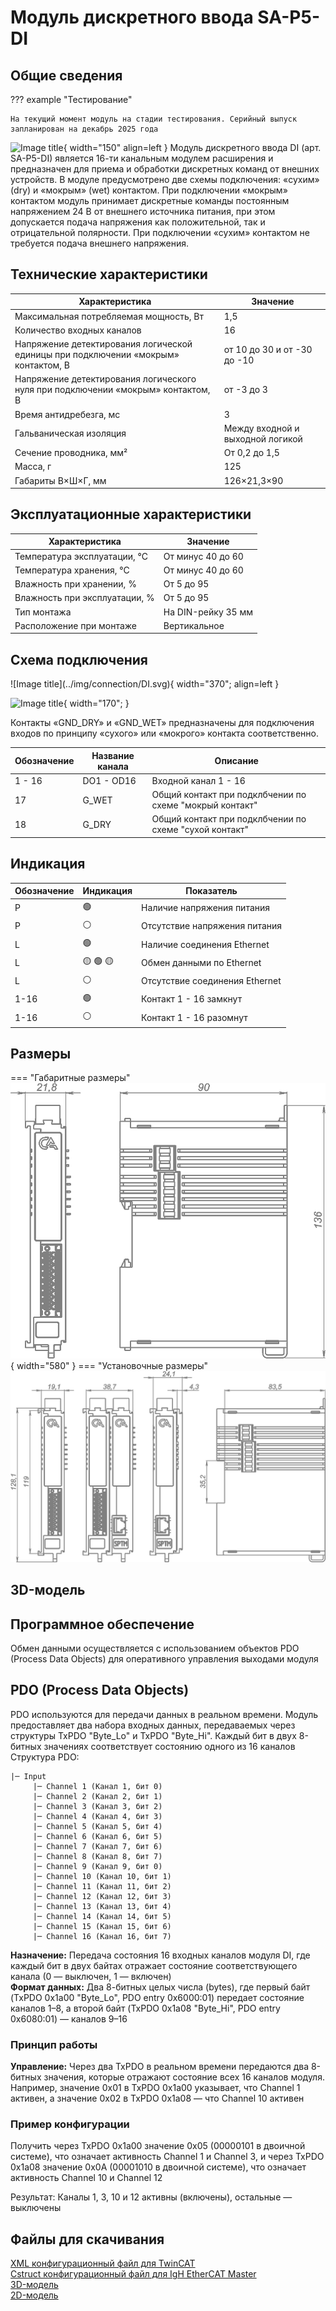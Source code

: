 # Модуль дискретного ввода SA-P5-DI 

## Общие сведения

??? example "Тестирование"

    На текущий момент модуль на стадии тестирования. Серийный выпуск запланирован на декабрь 2025 года 

<div class="grid cards" markdown>

![Image title](../img/modules/DI.png){ width="150" align=left  }
Модуль дискретного ввода DI (арт. SA-P5-DI) является 16-ти канальным модулем расширения и предназначен для приема и обработки дискретных команд от внешних устройств.
В модуле предусмотрено две схемы подключения: «сухим» (dry) и «мокрым» (wet) контактом.
При подключении «мокрым» контактом модуль принимает дискретные команды постоянным напряжением 24 В от внешнего источника питания, при этом допускается подача напряжения как положительной, так и отрицательной полярности.
При подключении «сухим» контактом не требуется подача внешнего напряжения.
</div>

## Технические характеристики 
| Характеристика                                      | Значение                                       |
|----------------------------------------------------|-----------------------------------------------|
| Максимальная потребляемая мощность, Вт            | 1,5                                           |
| Количество входных каналов                        | 16                                            |
| Напряжение детектирования логической единицы при подключении «мокрым» контактом, В | от 10 до 30 и от -30 до -10                   |
| Напряжение детектирования логического нуля при подключении «мокрым» контактом, В   | от -3 до 3                                    |
| Время антидребезга, мс                            | 3                                             |
| Гальваническая изоляция                           | Между входной и выходной логикой              |
| Сечение проводника, мм²                           | От 0,2 до 1,5                                 |
| Масса, г                                          | 125                                           |
| Габариты В×Ш×Г, мм                                | 126×21,3×90                                   |

## Эксплуатационные характеристики
| Характеристика                   | Значение           |
| -------------------------------- | -                  |
| Температура эксплуатации, °С     | От минус 40 до 60  |
| Температура хранения, °С         | От минус 40 до 60  |
| Влажность при хранении, %	       | От 5 до 95         |
| Влажность при эксплуатации, %    | От 5 до 95         |
| Тип монтажа                      | На DIN-рейку 35 мм |
| Расположение при монтаже         | Вертикальное       |

## Схема подключения

<div class="grid cards" markdown>
![Image title](../img/connection/DI.svg){ width="370"; align=left  }

![Image title](../img/connection/connector_18pin.png){ width="170";  }
</div>

Контакты «GND_DRY» и «GND_WET» предназначены для подключения входов по принципу «сухого» или «мокрого» контакта соответственно.

| Обозначение | Название канала | Описание                       |
|-------------|-----------------|--------------------------------|
| 1 - 16      | DO1 - OD16      | Входной канал 1 - 16          |
| 17          | G_WET             | Общий контакт при подклбчении по схеме "мокрый контакт"|
| 18          | G_DRY            | Общий контакт при подклбчении по схеме "сухой контакт" |

## Индикация
| Обозначение | Индикация | Показатель |
|------------------|----------------------|---------------------------------------|
| P | :green_circle:| Наличие напряжения питания |
| P | :white_circle:| Отсутствие напряжения питания |
| L | :green_circle:| Наличие соединения Ethernet |
| L | :yellow_circle: :green_circle: :yellow_circle: | Обмен данными по Ethernet |
| L | :white_circle:| Отсутствие соединения Ethernet|
| 1-16 | :green_circle:| Контакт 1 - 16 замкнут  |
| 1-16 | :white_circle:| Контакт 1 - 16 разомнут|

## Размеры

=== "Габаритные размеры" 
    ![Image title](../img/dimensions/overall_dimensions_extensions.png){ width="580"  }
=== "Установочные размеры"
    ![alt text](../img/dimensions/installation_dimensions.png) 

## 3D-модель
<model-viewer src="https://manual.saplc.ru//img/3d/DI.glb"
alt="3D Model"
auto-rotate
camera-controls
poster="https://manual.saplc.ru//img/3d/posterDI.webp"
camera-orbit="160deg 75deg 348m"
field-of-view="30deg"
exposure="0.5"
style="width: 100%; height: 500px;">
</model-viewer>


## Программное обеспечение
Обмен данными осуществляется с использованием объектов PDO (Process Data Objects) для оперативного управления выходами модуля

## PDO (Process Data Objects)
PDO используются для передачи данных в реальном времени. Модуль предоставляет два набора входных данных, передаваемых через структуры TxPDO "Byte_Lo" и TxPDO "Byte_Hi". Каждый бит в двух 8-битных значениях соответствует состоянию одного из 16 каналов 
Структура PDO:  
```
|─ Input
     |─ Channel 1 (Канал 1, бит 0)
     |─ Channel 2 (Канал 2, бит 1)
     |─ Channel 3 (Канал 3, бит 2)
     |─ Channel 4 (Канал 4, бит 3)
     |─ Channel 5 (Канал 5, бит 4)
     |─ Channel 6 (Канал 6, бит 5)
     |─ Channel 7 (Канал 7, бит 6)
     |─ Channel 8 (Канал 8, бит 7)
     |─ Channel 9 (Канал 9, бит 0)
     |─ Channel 10 (Канал 10, бит 1)
     |─ Channel 11 (Канал 11, бит 2)
     |─ Channel 12 (Канал 12, бит 3)
     |─ Channel 13 (Канал 13, бит 4)
     |─ Channel 14 (Канал 14, бит 5)
     |─ Channel 15 (Канал 15, бит 6)
     |─ Channel 16 (Канал 16, бит 7)
```
**Назначение:** Передача состояния 16 входных каналов модуля DI, где каждый бит в двух байтах отражает состояние соответствующего канала (0 — выключен, 1 — включен)  
**Формат данных:** Два 8-битных целых числа (bytes), где первый байт (TxPDO 0x1a00 "Byte_Lo", PDO entry 0x6000:01) передает состояние каналов 1–8, а второй байт (TxPDO 0x1a08 "Byte_Hi", PDO entry 0x6080:01) — каналов 9–16  
### Принцип работы
**Управление:** Через два TxPDO в реальном времени передаются два 8-битных значения, которые отражают состояние всех 16 каналов модуля. Например, значение 0x01 в TxPDO 0x1a00 указывает, что Channel 1 активен, а значение 0x02 в TxPDO 0x1a08 — что Channel 10 активен

### Пример конфигурации
Получить через TxPDO 0x1a00 значение 0x05 (00000101 в двоичной системе), что означает активность Channel 1 и Channel 3, и через TxPDO 0x1a08 значение 0x0A (00001010 в двоичной системе), что означает активность Channel 10 и Channel 12  

Результат: Каналы 1, 3, 10 и 12 активны (включены), остальные — выключены


## Файлы для скачивания
<a href="/downloads/IPCSA_OG.xml" download>XML конфигурационный файл для TwinCAT</a>  
<a href="/downloads/DI.c" download>Cstruct конфигурационный файл для IgH EtherCAT Master</a>     
<a href="/downloads/Module 18-pin.step" download>3D-модель</a>   
<a href="/downloads/Module 18-pin.dwg" download>2D-модель</a>    